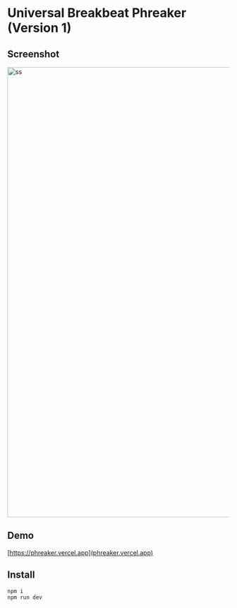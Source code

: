 # Universal Breakbeat Phreaker (Version 1)

## Screenshot

<img width="1021" alt="ss" src="https://user-images.githubusercontent.com/26150152/218856519-9962e22f-5f50-4e75-bc6d-20ade4b6a024.png">


## Demo

[https://phreaker.vercel.app](phreaker.vercel.app)

## Install

```
npm i
npm run dev
```
